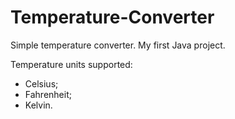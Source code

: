 Temperature-Converter
=====================

Simple temperature converter.
My first Java project.

Temperature units supported:
- Celsius;
- Fahrenheit;
- Kelvin.
